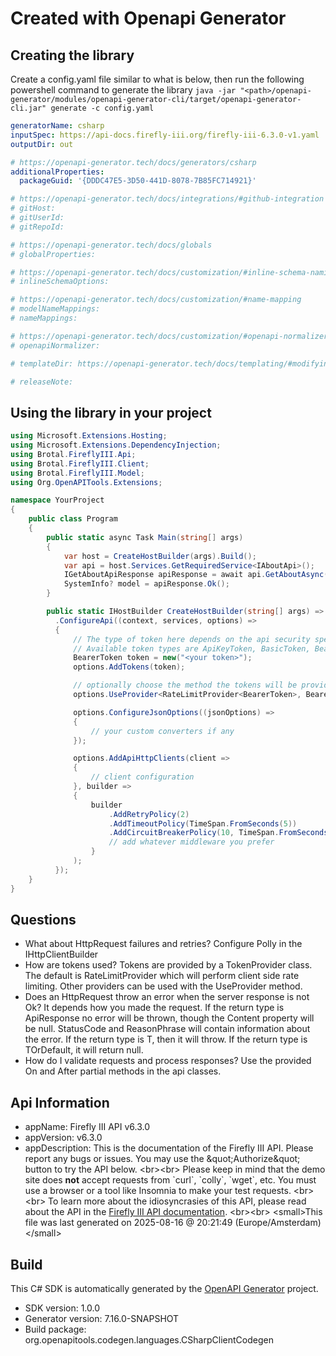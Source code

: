 # Created with Openapi Generator

<a id="cli"></a>
## Creating the library
Create a config.yaml file similar to what is below, then run the following powershell command to generate the library `java -jar "<path>/openapi-generator/modules/openapi-generator-cli/target/openapi-generator-cli.jar" generate -c config.yaml`

```yaml
generatorName: csharp
inputSpec: https://api-docs.firefly-iii.org/firefly-iii-6.3.0-v1.yaml
outputDir: out

# https://openapi-generator.tech/docs/generators/csharp
additionalProperties:
  packageGuid: '{DDDC47E5-3D50-441D-8078-7B85FC714921}'

# https://openapi-generator.tech/docs/integrations/#github-integration
# gitHost:
# gitUserId:
# gitRepoId:

# https://openapi-generator.tech/docs/globals
# globalProperties:

# https://openapi-generator.tech/docs/customization/#inline-schema-naming
# inlineSchemaOptions:

# https://openapi-generator.tech/docs/customization/#name-mapping
# modelNameMappings:
# nameMappings:

# https://openapi-generator.tech/docs/customization/#openapi-normalizer
# openapiNormalizer:

# templateDir: https://openapi-generator.tech/docs/templating/#modifying-templates

# releaseNote:
```

<a id="usage"></a>
## Using the library in your project

```cs
using Microsoft.Extensions.Hosting;
using Microsoft.Extensions.DependencyInjection;
using Brotal.FireflyIII.Api;
using Brotal.FireflyIII.Client;
using Brotal.FireflyIII.Model;
using Org.OpenAPITools.Extensions;

namespace YourProject
{
    public class Program
    {
        public static async Task Main(string[] args)
        {
            var host = CreateHostBuilder(args).Build();
            var api = host.Services.GetRequiredService<IAboutApi>();
            IGetAboutApiResponse apiResponse = await api.GetAboutAsync("todo");
            SystemInfo? model = apiResponse.Ok();
        }

        public static IHostBuilder CreateHostBuilder(string[] args) => Host.CreateDefaultBuilder(args)
          .ConfigureApi((context, services, options) =>
          {
              // The type of token here depends on the api security specifications
              // Available token types are ApiKeyToken, BasicToken, BearerToken, HttpSigningToken, and OAuthToken.
              BearerToken token = new("<your token>");
              options.AddTokens(token);

              // optionally choose the method the tokens will be provided with, default is RateLimitProvider
              options.UseProvider<RateLimitProvider<BearerToken>, BearerToken>();

              options.ConfigureJsonOptions((jsonOptions) =>
              {
                  // your custom converters if any
              });

              options.AddApiHttpClients(client =>
              {
                  // client configuration
              }, builder =>
              {
                  builder
                      .AddRetryPolicy(2)
                      .AddTimeoutPolicy(TimeSpan.FromSeconds(5))
                      .AddCircuitBreakerPolicy(10, TimeSpan.FromSeconds(30));
                      // add whatever middleware you prefer
                  }
              );
          });
    }
}
```
<a id="questions"></a>
## Questions

- What about HttpRequest failures and retries?
  Configure Polly in the IHttpClientBuilder
- How are tokens used?
  Tokens are provided by a TokenProvider class. The default is RateLimitProvider which will perform client side rate limiting.
  Other providers can be used with the UseProvider method.
- Does an HttpRequest throw an error when the server response is not Ok?
  It depends how you made the request. If the return type is ApiResponse<T> no error will be thrown, though the Content property will be null.
  StatusCode and ReasonPhrase will contain information about the error.
  If the return type is T, then it will throw. If the return type is TOrDefault, it will return null.
- How do I validate requests and process responses?
  Use the provided On and After partial methods in the api classes.

## Api Information
- appName: Firefly III API v6.3.0
- appVersion: v6.3.0
- appDescription: This is the documentation of the Firefly III API. Please report any bugs or issues. You may use the \&quot;Authorize\&quot; button to try the API below. &lt;br&gt;&lt;br&gt; Please keep in mind that the demo site does **not** accept requests from &#x60;curl&#x60;, &#x60;colly&#x60;, &#x60;wget&#x60;, etc. You must use a browser or a tool like Insomnia to make your test requests. &lt;br&gt;&lt;br&gt; To learn more about the idiosyncrasies of this API, please read about the API in the [Firefly III API documentation](https://docs.firefly-iii.org/references/firefly-iii/api/). &lt;br&gt;&lt;br&gt; &lt;small&gt;This file was last generated on 2025-08-16 @ 20:21:49 (Europe/Amsterdam)&lt;/small&gt; 

## Build
This C# SDK is automatically generated by the [OpenAPI Generator](https://openapi-generator.tech) project.

- SDK version: 1.0.0
- Generator version: 7.16.0-SNAPSHOT
- Build package: org.openapitools.codegen.languages.CSharpClientCodegen
